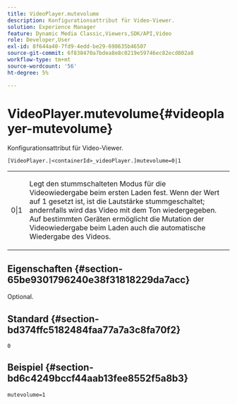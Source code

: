 ```yaml
---
title: VideoPlayer.mutevolume
description: Konfigurationsattribut für Video-Viewer.
solution: Experience Manager
feature: Dynamic Media Classic,Viewers,SDK/API,Video
role: Developer,User
exl-id: 8f644a40-7fd9-4edd-be29-698635b46507
source-git-commit: 6f838470a7bdea8e8c0219e59746ec82ecd802a8
workflow-type: tm+mt
source-wordcount: '56'
ht-degree: 5%

---
```


# VideoPlayer.mutevolume{#videoplayer-mutevolume}

Konfigurationsattribut für Video-Viewer.

`[VideoPlayer.|<containerId>_videoPlayer.]mutevolume=0|1`

<table id="table_2A4F898BBF88417DB0834B7F78637F5D"> 
 <tbody> 
  <tr> 
   <td colname="col1"> <p> <span class="codeph"> 0|1 </span> </p> </td> 
   <td colname="col2"> <p> Legt den stummschalteten Modus für die Videowiedergabe beim ersten Laden fest. Wenn der Wert auf <span class="codeph"> 1 </span> gesetzt ist, ist die Lautstärke stummgeschaltet; andernfalls wird das Video mit dem Ton wiedergegeben. Auf bestimmten Geräten ermöglicht die Mutation der Videowiedergabe beim Laden auch die automatische Wiedergabe des Videos. </p> </td> 
  </tr> 
 </tbody> 
</table>

## Eigenschaften {#section-65be9301796240e38f31818229da7acc}

Optional.

## Standard {#section-bd374ffc5182484faa77a7a3c8fa70f2}

`0`

## Beispiel {#section-bd6c4249bccf44aab13fee8552f5a8b3}

`mutevolume=1`
